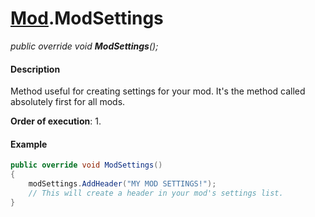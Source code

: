 # [Mod](API/MSCLoader/Mod.md).ModSettings

*public override void <b>ModSettings</b>();*

#### Description

Method useful for creating settings for your mod. It's the method called absolutely first for all mods.

**Order of execution**: 1.

#### Example

```csharp
public override void ModSettings()
{
    modSettings.AddHeader("MY MOD SETTINGS!");
    // This will create a header in your mod's settings list.
}
```
